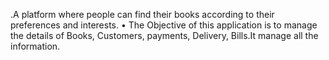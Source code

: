 
.A platform where people can find their books according to their preferences and interests.
• The Objective of this application is to manage the details of Books, Customers, payments, Delivery, Bills.It manage all the information.

